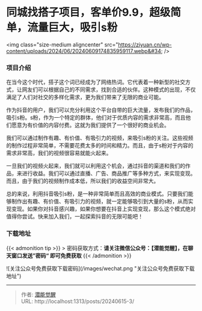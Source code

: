 # 同城找搭子项目，客单价9.9，超级简单，流量巨大，吸引s粉


&lt;img class=&#34;size-medium aligncenter&#34; src=&#34;https://ziyuan.cn/wp-content/uploads/2024/06/20240609174835959117.webp&#34;  /&gt;

###  项目介绍

在当今这个时代，搭子这个词已经成为了网络热词。它代表着一种新型的社交方式，让网友们可以根据自己的不同需求，找到合适的伙伴。这种模式的出现，不仅满足了人们对社交的多样化需求，更为我们带来了无限的商业可能。

作为抖音的用户，我们可以充分利用这个平台自带的巨大流量，发布我们的作品，吸引s粉。s粉，作为一个特定的群体，他们对于优质内容的需求非常高，而且他们愿意为有价值的内容付费。这就为我们提供了一个很好的商业机会。

我们可以通过制作有趣、有价值、有吸引力的视频，来吸引s粉的关注。这些视频的制作过程非常简单，不需要花费太多的时间和精力。而且，由于s粉对于内容的需求非常高，我们的视频很容易就能火起来。

一旦我们的视频火起来，我们就可以利用这个机会，通过抖音的渠道和我们的作品，来进行收益。我们可以通过直播、广告、商品推广等多种方式，来实现变现。而且，由于我们的视频制作成本低，所以我们的收益空间非常大。

总的来说，利用抖音吸引s粉，是一种非常简单而且高效的商业模式。只要我们能够制作出有趣、有价值、有吸引力的视频，就一定能够吸引到大量的s粉，从而实现变现。如果你对抖音感兴趣，如果你想要在抖音上实现变现，那么这个模式绝对值得你尝试。快来加入我们，一起探索抖音的无限可能吧！


### 下载地址




{{&lt; admonition tip &gt;}}
&gt; 密码获取方式：**请关注微信公众号：【潜能觉醒】，在聊天窗口发送”密码“ 即可免费获取**
{{&lt; /admonition &gt;}}


![关注公众号免费获取下载密码](/images/wechat.png &#34;关注公众号免费获取下载地址&#34;)

---

> 作者: [潜能觉醒](https://nav8.top)  
> URL: http://localhost:1313/posts/20240615-3/  

